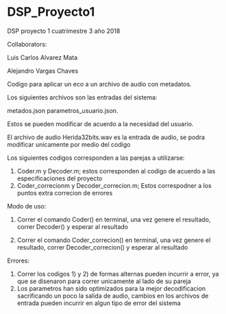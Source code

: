 # DSP_Proyecto1
DSP proyecto 1 cuatrimestre 3 año 2018

Collaborators:

Luis Carlos Alvarez Mata

Alejandro Vargas Chaves


Codigo para aplicar un eco a un archivo de audio con metadatos.

Los siguientes archivos son las entradas del sistema:

metados.json
parametros_usuario.json.

Estos se pueden modificar de acuerdo a la necesidad del usuario.

El archivo de audio Herida32bits.wav es la entrada de audio, se podra modificar unicamente por medio del codigo





Los siguientes codigos corresponden a las parejas a utilizarse:

1) Coder.m y Decoder.m; estos corresponden al codigo de acuerdo a las especificaciones del proyecto
2) Coder_correcionm y Decoder_correcion.m; Estos correspodner a los puntos extra correcion de errores




Modo de uso:

1) Correr el comando Coder() en terminal, una vez genere el resultado, correr Decoder() y esperar al resultado

2) Correr el comando Coder_correcion() en terminal, una vez genere el resultado, correr Decoder_correcion() y esperar al resultado






Errores:

1) Correr los codigos 1) y 2) de formas alternas pueden incurrir a error, ya que se disenaron para correr unicamente al lado de su pareja
2) Los parametros han sido optimizados para la mejor decodificacion sacrificando un poco la salida de audio, cambios en los archivos de entrada pueden incurrir en algun tipo de error del sistema

